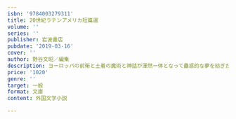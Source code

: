 ```yaml
---
isbn: '9784003279311'
title: 20世紀ラテンアメリカ短篇選
volume: ''
series: ''
publisher: 岩波書店
pubdate: '2019-03-16'
cover: ''
author: 野谷文昭／編集
description: ヨーロッパの前衛と土着の魔術と神話が渾然一体となって蠱惑的な夢を紡ぎだす十六篇．ヨーロッパが驚嘆した南米の洗練．
price: '1020'
genre: ''
target: 一般
format: 文庫
content: 外国文学小説

---
```

